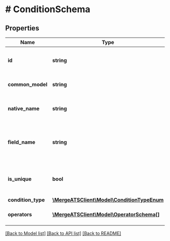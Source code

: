 # # ConditionSchema

## Properties

Name | Type | Description | Notes
------------ | ------------- | ------------- | -------------
**id** | **string** | The ID of the condition schema. This ID is used when updating selective syncs for a linked account. |
**common_model** | **string** | The common model for which a condition schema is defined. | [optional] [readonly]
**native_name** | **string** | User-facing *native condition* name. e.g. \&quot;Skip Manager\&quot;. |
**field_name** | **string** | The name of the field on the common model that this condition corresponds to, if they conceptually match. e.g. \&quot;location_type\&quot;. |
**is_unique** | **bool** | Whether this condition can only be applied once. If false, the condition can be AND&#39;d together multiple times. | [optional]
**condition_type** | [**\MergeATSClient\Model\ConditionTypeEnum**](ConditionTypeEnum.md) |  |
**operators** | [**\MergeATSClient\Model\OperatorSchema[]**](OperatorSchema.md) | The schemas for the operators that can be used on a condition. |

[[Back to Model list]](../../README.md#models) [[Back to API list]](../../README.md#endpoints) [[Back to README]](../../README.md)
